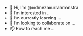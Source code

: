 - 👋 Hi, I’m @mdmezanurrahmanstra
- 👀 I’m interested in ...
- 🌱 I’m currently learning ...
- 💞️ I’m looking to collaborate on ...
- 📫 How to reach me ...

<!---
mdmezanurrahmanstra/mdmezanurrahmanstra is a ✨ special ✨ repository because its `README.md` (this file) appears on your GitHub profile.
You can click the Preview link to take a look at your changes.
--->
